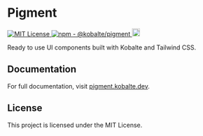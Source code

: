 # Pigment

<p>
  <a href="LICENSE.md">
    <img src="https://img.shields.io/github/license/kobaltedev/pigment" alt="MIT License"/>
  </a>
  <a href="https://www.npmjs.com/package/@kobalte/pigment">
    <img src="https://img.shields.io/npm/v/@kobalte/pigment" alt="npm - @kobalte/pigment"/>
  </a>
  <a href="https://www.npmjs.com/package/@kobalte/pigment">
    <img src="https://img.shields.io/npm/dm/@kobalte/pigment.svg" alt="npm - downloads" height="18">
  </a>
</p>

Ready to use UI components built with Kobalte and Tailwind CSS.

## Documentation

For full documentation, visit [pigment.kobalte.dev](https://pigment.kobalte.dev/).

## License

This project is licensed under the MIT License.
